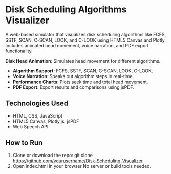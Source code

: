 
# Disk Scheduling Algorithms Visualizer 

A web-based simulator that visualizes disk scheduling algorithms like FCFS, SSTF, SCAN, C-SCAN, LOOK, and C-LOOK using HTML5 Canvas and Plotly. Includes animated head movement, voice narration, and PDF export functionality.

**Disk Head Animation**: Simulates head movement for different algorithms.
- **Algorithm Support**: FCFS, SSTF, SCAN, C-SCAN, LOOK, C-LOOK.
- **Voice Narration**: Speaks out algorithm steps in real-time.
- **Performance Charts**: Plots seek time and total head movement.
- **PDF Export**: Export results and comparisons using jsPDF.

## Technologies Used
- HTML, CSS, JavaScript
- HTML5 Canvas, Plotly.js, jsPDF
- Web Speech API

## How to Run
1. Clone or download the repo:
      git clone https://github.com/yourusername/Disk-Scheduling-Visualizer
2. Open index.html in your browser
    No server or build tools needed.
